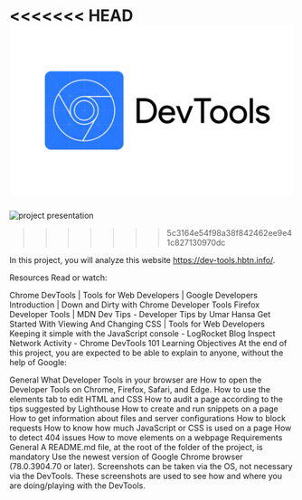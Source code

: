 <<<<<<< HEAD
![project presentation](assets/devtools.jpeg)
=======
![project presentation](assets/)
>>>>>>> 5c3164e54f98a38f842462ee9e41c827130970dc

In this project, you will analyze this website https://dev-tools.hbtn.info/.

Resources Read or watch:

Chrome DevTools | Tools for Web Developers | Google Developers Introduction | Down and Dirty with Chrome Developer Tools Firefox Developer Tools | MDN Dev Tips - Developer Tips by Umar Hansa Get Started With Viewing And Changing CSS | Tools for Web Developers Keeping it simple with the JavaScript console - LogRocket Blog Inspect Network Activity - Chrome DevTools 101 Learning Objectives At the end of this project, you are expected to be able to explain to anyone, without the help of Google:

General What Developer Tools in your browser are How to open the Developer Tools on Chrome, Firefox, Safari, and Edge. How to use the elements tab to edit HTML and CSS How to audit a page according to the tips suggested by Lighthouse How to create and run snippets on a page How to get information about files and server configurations How to block requests How to know how much JavaScript or CSS is used on a page How to detect 404 issues How to move elements on a webpage Requirements General A README.md file, at the root of the folder of the project, is mandatory Use the newest version of Google Chrome browser (78.0.3904.70 or later). Screenshots can be taken via the OS, not necessary via the DevTools. These screenshots are used to see how and where you are doing/playing with the DevTools.
